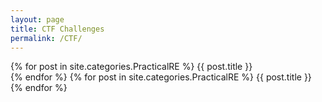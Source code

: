```yaml
---
layout: page
title: CTF Challenges
permalink: /CTF/
---
```


{% for post in site.categories.PracticalRE %}
  {{ post.title }} <br/>
{% endfor %}
{% for post in site.categories.PracticalRE %}
  {{ post.title }} <br/>
{% endfor %}
